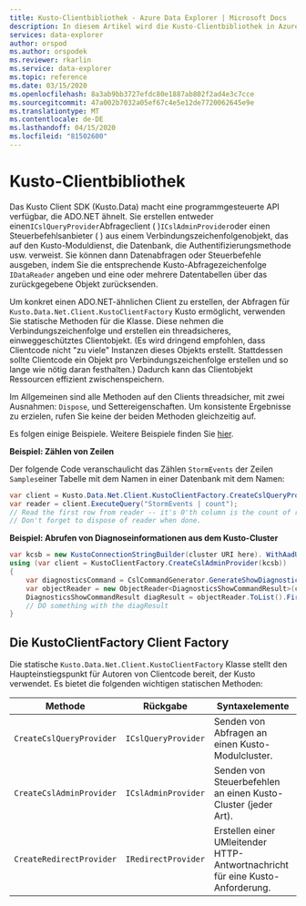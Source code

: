 ```yaml
---
title: Kusto-Clientbibliothek - Azure Data Explorer | Microsoft Docs
description: In diesem Artikel wird die Kusto-Clientbibliothek in Azure Data Explorer beschrieben.
services: data-explorer
author: orspod
ms.author: orspodek
ms.reviewer: rkarlin
ms.service: data-explorer
ms.topic: reference
ms.date: 03/15/2020
ms.openlocfilehash: 8a3ab9bb3727efdc80e1887ab802f2ad4e3c7cce
ms.sourcegitcommit: 47a002b7032a05ef67c4e5e12de7720062645e9e
ms.translationtype: MT
ms.contentlocale: de-DE
ms.lasthandoff: 04/15/2020
ms.locfileid: "81502600"
---
```

# <a name="kusto-client-library"></a>Kusto-Clientbibliothek
    
Das Kusto Client SDK (Kusto.Data) macht eine programmgesteuerte API verfügbar, die ADO.NET ähnelt. Sie erstellen entweder einen`ICslQueryProvider`Abfrageclient ( )`ICslAdminProvider`oder einen Steuerbefehlsanbieter ( ) aus einem Verbindungszeichenfolgenobjekt, das auf den Kusto-Moduldienst, die Datenbank, die Authentifizierungsmethode usw. verweist. Sie können dann Datenabfragen oder Steuerbefehle ausgeben, indem Sie die entsprechende Kusto-Abfragezeichenfolge `IDataReader` angeben und eine oder mehrere Datentabellen über das zurückgegebene Objekt zurücksenden.

Um konkret einen ADO.NET-ähnlichen Client zu erstellen, der Abfragen für `Kusto.Data.Net.Client.KustoClientFactory` Kusto ermöglicht, verwenden Sie statische Methoden für die Klasse. Diese nehmen die Verbindungszeichenfolge und erstellen ein threadsicheres, einweggeschütztes Clientobjekt. (Es wird dringend empfohlen, dass Clientcode nicht "zu viele" Instanzen dieses Objekts erstellt. Stattdessen sollte Clientcode ein Objekt pro Verbindungszeichenfolge erstellen und so lange wie nötig daran festhalten.) Dadurch kann das Clientobjekt Ressourcen effizient zwischenspeichern.

Im Allgemeinen sind alle Methoden auf den Clients threadsicher, mit zwei Ausnahmen: `Dispose`, und Settereigenschaften. Um konsistente Ergebnisse zu erzielen, rufen Sie keine der beiden Methoden gleichzeitig auf.

Es folgen einige Beispiele. Weitere Beispiele finden Sie [hier](https://github.com/Azure/azure-kusto-samples-dotnet/tree/master/client).

**Beispiel: Zählen von Zeilen**
 
Der folgende Code veranschaulicht das Zählen `StormEvents` der Zeilen `Samples`einer Tabelle mit dem Namen in einer Datenbank mit dem Namen:

```csharp
var client = Kusto.Data.Net.Client.KustoClientFactory.CreateCslQueryProvider("https://help.kusto.windows.net/Samples;Fed=true");
var reader = client.ExecuteQuery("StormEvents | count");
// Read the first row from reader -- it's 0'th column is the count of records in MyTable
// Don't forget to dispose of reader when done.
```

**Beispiel: Abrufen von Diagnoseinformationen aus dem Kusto-Cluster**

```csharp
var kcsb = new KustoConnectionStringBuilder(cluster URI here). WithAadUserPromptAuthentication();
using (var client = KustoClientFactory.CreateCslAdminProvider(kcsb))
{
    var diagnosticsCommand = CslCommandGenerator.GenerateShowDiagnosticsCommand();
    var objectReader = new ObjectReader<DiagnosticsShowCommandResult>(client.ExecuteControlCommand(diagnosticsCommand));
    DiagnosticsShowCommandResult diagResult = objectReader.ToList().FirstOrDefault();
    // DO something with the diagResult    
}
```



## <a name="the-kustoclientfactory-client-factory"></a>Die KustoClientFactory Client Factory

Die statische `Kusto.Data.Net.Client.KustoClientFactory` Klasse stellt den Haupteinstiegspunkt für Autoren von Clientcode bereit, der Kusto verwendet. Es bietet die folgenden wichtigen statischen Methoden:

|Methode                                      |Rückgabe                                |Syntaxelemente                                                      |
|--------------------------------------------|---------------------------------------|--------------------------------------------------------------|
|`CreateCslQueryProvider`                    |`ICslQueryProvider`                    |Senden von Abfragen an einen Kusto-Modulcluster.                    |
|`CreateCslAdminProvider`                    |`ICslAdminProvider`                    |Senden von Steuerbefehlen an einen Kusto-Cluster (jeder Art).    |
|`CreateRedirectProvider`                    |`IRedirectProvider`                    |Erstellen einer UMleitender HTTP-Antwortnachricht für eine Kusto-Anforderung.|


